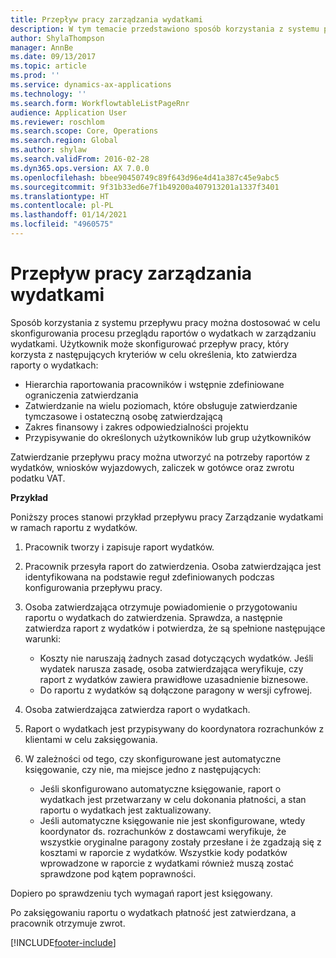 ```yaml
---
title: Przepływ pracy zarządzania wydatkami
description: W tym temacie przedstawiono sposób korzystania z systemu przepływu pracy w Microsoft Dynamics 365 Finance w celu skonfigurowania procesu przeglądu raportów o wydatkach w zarządzaniu wydatkami.
author: ShylaThompson
manager: AnnBe
ms.date: 09/13/2017
ms.topic: article
ms.prod: ''
ms.service: dynamics-ax-applications
ms.technology: ''
ms.search.form: WorkflowtableListPageRnr
audience: Application User
ms.reviewer: roschlom
ms.search.scope: Core, Operations
ms.search.region: Global
ms.author: shylaw
ms.search.validFrom: 2016-02-28
ms.dyn365.ops.version: AX 7.0.0
ms.openlocfilehash: bbee90450749c89f643d96e4d41a387c45e9abc5
ms.sourcegitcommit: 9f31b33ed6e7f1b49200a407913201a1337f3401
ms.translationtype: HT
ms.contentlocale: pl-PL
ms.lasthandoff: 01/14/2021
ms.locfileid: "4960575"
---
```

# <a name="expense-management-workflow"></a>Przepływ pracy zarządzania wydatkami

Sposób korzystania z systemu przepływu pracy można dostosować w celu skonfigurowania procesu przeglądu raportów o wydatkach w zarządzaniu wydatkami. Użytkownik może skonfigurować przepływ pracy, który korzysta z następujących kryteriów w celu określenia, kto zatwierdza raporty o wydatkach:

- Hierarchia raportowania pracowników i wstępnie zdefiniowane ograniczenia zatwierdzania
- Zatwierdzanie na wielu poziomach, które obsługuje zatwierdzanie tymczasowe i ostateczną osobę zatwierdzającą
- Zakres finansowy i zakres odpowiedzialności projektu
- Przypisywanie do określonych użytkowników lub grup użytkowników

Zatwierdzanie przepływu pracy można utworzyć na potrzeby raportów z wydatków, wniosków wyjazdowych, zaliczek w gotówce oraz zwrotu podatku VAT.

**Przykład**

Poniższy proces stanowi przykład przepływu pracy Zarządzanie wydatkami w ramach raportu z wydatków.

1. Pracownik tworzy i zapisuje raport wydatków.
2. Pracownik przesyła raport do zatwierdzenia. Osoba zatwierdzająca jest identyfikowana na podstawie reguł zdefiniowanych podczas konfigurowania przepływu pracy.
3. Osoba zatwierdzająca otrzymuje powiadomienie o przygotowaniu raportu o wydatkach do zatwierdzenia. Sprawdza, a następnie zatwierdza raport z wydatków i potwierdza, że są spełnione następujące warunki:

    - Koszty nie naruszają żadnych zasad dotyczących wydatków. Jeśli wydatek narusza zasadę, osoba zatwierdzająca weryfikuje, czy raport z wydatków zawiera prawidłowe uzasadnienie biznesowe.
    - Do raportu z wydatków są dołączone paragony w wersji cyfrowej.

4. Osoba zatwierdzająca zatwierdza raport o wydatkach.
5. Raport o wydatkach jest przypisywany do koordynatora rozrachunków z klientami w celu zaksięgowania.
6. W zależności od tego, czy skonfigurowane jest automatyczne księgowanie, czy nie, ma miejsce jedno z następujących:

    - Jeśli skonfigurowano automatyczne księgowanie, raport o wydatkach jest przetwarzany w celu dokonania płatności, a stan raportu o wydatkach jest zaktualizowany.
    - Jeśli automatyczne księgowanie nie jest skonfigurowane, wtedy koordynator ds. rozrachunków z dostawcami weryfikuje, że wszystkie oryginalne paragony zostały przesłane i że zgadzają się z kosztami w raporcie z wydatków. Wszystkie kody podatków wprowadzone w raporcie z wydatkami również muszą zostać sprawdzone pod kątem poprawności.

Dopiero po sprawdzeniu tych wymagań raport jest księgowany.

Po zaksięgowaniu raportu o wydatkach płatność jest zatwierdzana, a pracownik otrzymuje zwrot.


[!INCLUDE[footer-include](../includes/footer-banner.md)]